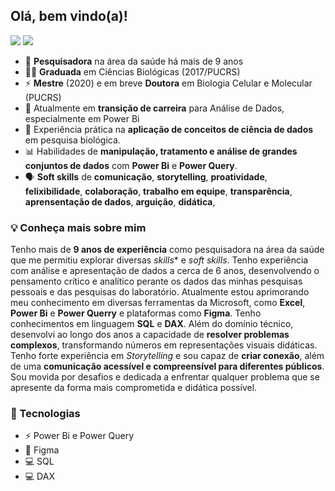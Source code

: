 ## Olá, bem vindo(a)!

[<img src="https://img.shields.io/badge/paulafrneves-0A66C2?style=flat-square&logo=linkedin&logoColor=white" />](https://www.linkedin.com/in/paulafrneves/)
[<img src="https://img.shields.io/badge/paula.frneves@gmail.com-EA4335?style=flat-square&logo=Gmail&logoColor=white" />](mailto:paula.frneves@gmail.com)

- 🧬 **Pesquisadora** na área da saúde há mais de 9 anos
- 👨‍🎓 **Graduada** em Ciências Biológicas (2017/PUCRS)
- ⚡ **Mestre** (2020) e em breve **Doutora** em Biologia Celular e Molecular (PUCRS) 
- 🔭 Atualmente em **transição de carreira** para Análise de Dados, especialmente em Power Bi
- 📌 Experiência prática na **aplicação de conceitos de ciência de dados** em pesquisa biológica.
- 📊 Habilidades de **manipulação, tratamento e análise de grandes conjuntos de dados** com **Power Bi** e **Power Query**.
- 🗣 **Soft skills** de **comunicação**, **storytelling**, **proatividade**, **felixibilidade**, **colaboração**, **trabalho em equipe**, **transparência**, **aprensentação de dados**, **arguição**, **didática**,   

### :bulb: Conheça mais sobre mim

Tenho mais de **9 anos de experiência** como pesquisadora na área da saúde que me permitiu explorar diversas *skills** e *soft skills*. Tenho experiência com análise e apresentação de dados a cerca de 6 anos, desenvolvendo o pensamento crítico e analítico perante os dados das minhas pesquisas pessoais e das pesquisas do laboratório. Atualmente estou aprimorando meu conhecimento em diversas ferramentas da Microsoft, como **Excel**, **Power Bi** e **Power Querry** e plataformas como **Figma**. Tenho conhecimentos em linguagem **SQL** e **DAX**. Além do domínio técnico, desenvolvi ao longo dos anos a capacidade de **resolver problemas complexos**, transformando números em representações visuais didáticas. Tenho forte experiência em *Storytelling* e sou capaz de **criar conexão**, além de uma **comunicação acessível e compreensível para diferentes públicos**. Sou movida por desafios e dedicada a enfrentar qualquer problema que se apresente da forma mais comprometida e didática possível. 

### :rocket: Tecnologias 
- ⚡ Power Bi e Power Query
- 🎨 Figma
- 💻 SQL
- 💻 DAX
